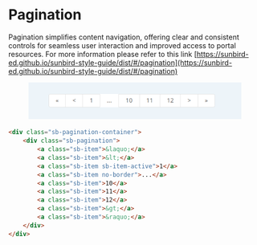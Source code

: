 # Pagination

Pagination simplifies content navigation, offering clear and consistent controls for seamless user interaction and improved access to portal resources. For more information please refer to this link [https://sunbird-ed.github.io/sunbird-style-guide/dist/#/pagination](https://sunbird-ed.github.io/sunbird-style-guide/dist/#/pagination)

<figure><img src="../../../../.gitbook/assets/image (35).png" alt=""><figcaption></figcaption></figure>

```html
<div class="sb-pagination-container">
    <div class="sb-pagination">
        <a class="sb-item">&laquo;</a>
        <a class="sb-item">&lt;</a>
        <a class="sb-item sb-item-active">1</a>
        <a class="sb-item no-border">...</a>
        <a class="sb-item">10</a>
        <a class="sb-item">11</a>
        <a class="sb-item">12</a>
        <a class="sb-item">&gt;</a>
        <a class="sb-item">&raquo;</a>
    </div>
</div>
```
